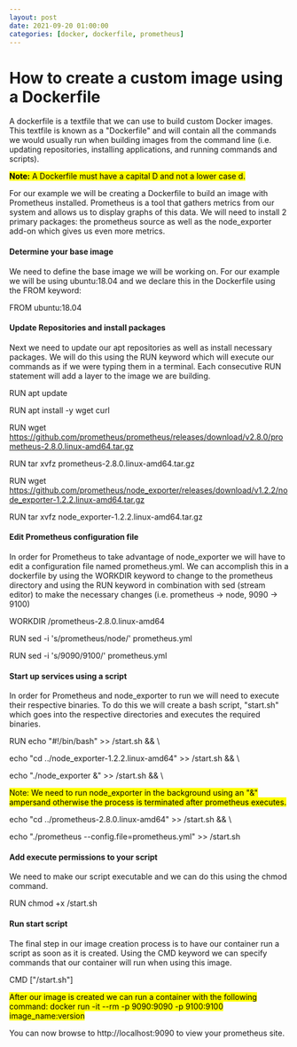 ```yaml
---
layout: post
date: 2021-09-20 01:00:00
categories: [docker, dockerfile, prometheus]
---
```


<h1>How to create a custom image using a Dockerfile</h1>

A dockerfile is a textfile that we can use to build custom Docker images.
This textfile is known as a "Dockerfile" and will contain all the commands we would usually run
when building images from the command line (i.e. updating repositories, installing applications, and running
commands and scripts).

<mark><b>Note:</b> A Dockerfile must have a capital D and not a lower case d.</mark>

For our example we will be creating a Dockerfile to build an image with Prometheus installed.  Prometheus is a tool 
that gathers metrics from our system and allows us to display graphs of this data.  We will need to install 2 primary
packages: the prometheus source as well as the node_exporter add-on which gives us even more metrics.

<h4>Determine your base image</h4>

We need to define the base image we will be working on.  For our example we will be using ubuntu:18.04 and we declare
this in the Dockerfile using the FROM keyword:

FROM ubuntu:18.04

<h4>Update Repositories and install packages</h4>

Next we need to update our apt repositories as well as install necessary packages.  We will do this using the RUN
keyword which will execute our commands as if we were typing them in a terminal.  Each consecutive RUN statement will
add a layer to the image we are building.

RUN apt update

RUN apt install -y wget curl

RUN wget https://github.com/prometheus/prometheus/releases/download/v2.8.0/prometheus-2.8.0.linux-amd64.tar.gz

RUN tar xvfz prometheus-2.8.0.linux-amd64.tar.gz
 
RUN wget https://github.com/prometheus/node_exporter/releases/download/v1.2.2/node_exporter-1.2.2.linux-amd64.tar.gz

RUN tar xvfz node_exporter-1.2.2.linux-amd64.tar.gz

<h4>Edit Prometheus configuration file</h4>

In order for Prometheus to take advantage of node_exporter we will have to edit a configuration file named prometheus.yml.
We can accomplish this in a dockerfile by using the WORKDIR keyword to change to the prometheus directory and using the
RUN keyword in combination with sed (stream editor) to make the necessary changes (i.e. prometheus -> node, 9090 -> 9100)

WORKDIR /prometheus-2.8.0.linux-amd64

RUN sed -i 's/prometheus/node/' prometheus.yml

RUN sed -i 's/9090/9100/' prometheus.yml

<h4>Start up services using a script</h4>

In order for Prometheus and node_exporter to run we will need to execute their respective binaries.  To do this we 
will create a bash script, "start.sh" which goes into the respective directories and executes the required binaries.

RUN echo "#!/bin/bash" >> /start.sh && \

echo "cd ../node_exporter-1.2.2.linux-amd64" >> /start.sh && \

echo "./node_exporter &" >> /start.sh && \

<mark>Note: We need to run node_exporter in the background using an 
"&" ampersand otherwise the process is terminated after 
prometheus executes.</mark>

echo "cd ../prometheus-2.8.0.linux-amd64" >> /start.sh && \

echo "./prometheus --config.file=prometheus.yml" >> /start.sh

<h4>Add execute permissions to your script</h4>
We need to make our script executable and we can do this using the chmod command.

RUN chmod +x /start.sh

<h4>Run start script</h4>

The final step in our image creation process is to have our container run a script as soon as it is created.
Using the CMD keyword we can specify commands that our container will run when using this image.

CMD ["/start.sh"]

<mark>After our image is created we can run a container with the following command:
docker run -it --rm -p 9090:9090 -p 9100:9100 image_name:version </mark>

You can now browse to http://localhost:9090 to view your prometheus site.
